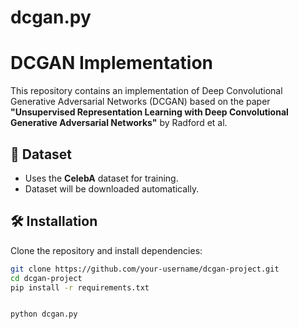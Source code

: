 # dcgan.py

# DCGAN Implementation

This repository contains an implementation of Deep Convolutional Generative Adversarial Networks (DCGAN) based on the paper **"Unsupervised Representation Learning with Deep Convolutional Generative Adversarial Networks"** by Radford et al.

## 📂 Dataset
- Uses the **CelebA** dataset for training.
- Dataset will be downloaded automatically.

## 🛠 Installation
Clone the repository and install dependencies:
```bash
git clone https://github.com/your-username/dcgan-project.git
cd dcgan-project
pip install -r requirements.txt


python dcgan.py


